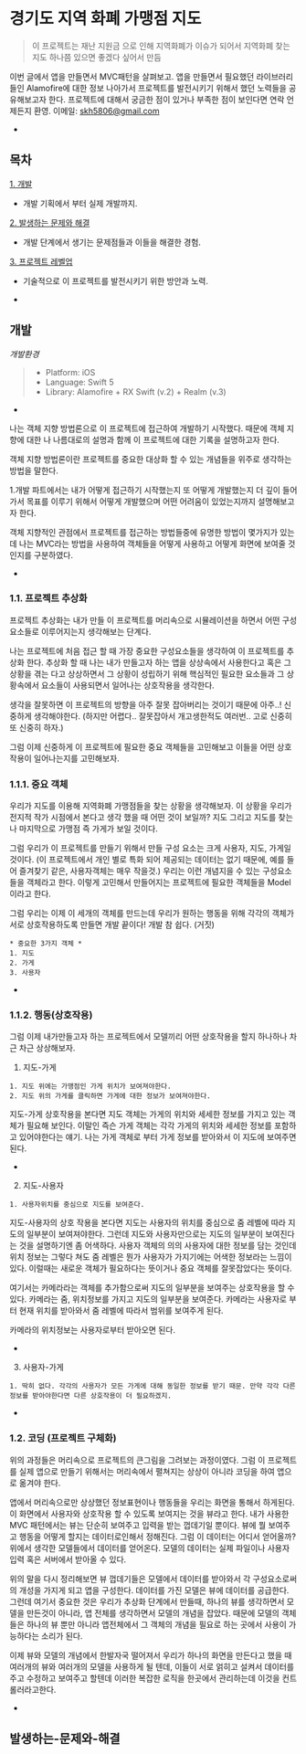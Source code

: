 경기도 지역 화폐 가맹점 지도
===================

>이 프로젝트는 재난 지원금 으로 인해 지역화폐가 이슈가 되어서 지역화폐 찾는 지도 하나쯤 있으면 좋겠다 싶어서 만듬

이번 글에서 앱을 만들면서 MVC패턴을 살펴보고. 앱을 만들면서 필요했던  라이브러리들인 Alamofire에 대한 정보 나아가서 프로젝트를 발전시키기 위해서 했던 노력들을 공유해보고자 한다. 프로젝트에 대해서 궁금한 점이 있거나 부족한 점이 보인다면 연락 언제든지 환영.
이메일: <skh5806@gmail.com>

*

목차
-----
[1. 개발](#개발)

+ 개발 기획에서 부터 실제 개발까지.  

[2. 발생하는 문제와 해결](#발생하는-문제와-해결)

+ 개발 단계에서 생기는 문제점들과 이들을 해결한 경험. 

[3. 프로젝트 레벨업](#프로젝트-레벨업) 
+ 기술적으로 이 프로젝트를 발전시키기 위한 방안과 노력. 

*

개발
-----
_개발환경_
> + Platform: iOS 
> + Language: Swift 5
> + Library: Alamofire  + RX Swift (v.2) + Realm (v.3)   

*

나는 객체 지향 방법론으로 이 프로젝트에 접근하여 개발하기 시작했다. 때문에 객체 지향에 대한 나 나름대로의 설명과 함께 이 프로젝트에 대한 기록을 설명하고자 한다.

객체 지향 방법론이란 프로젝트를 중요한 대상화 할 수 있는 개념들을 위주로 생각하는 방법을 말한다.

1.개발 파트에서는 내가 어떻게 접근하기 시작했는지 또 어떻게 개발했는지 더 깊이 들어가서 목표를 이루기 위해서 어떻게 개발했으며 어떤 어려움이 있었는지까지 설명해보고자 한다.

객체 지향적인 관점에서 프로젝트를 접근하는 방법들중에 유명한 방법이 몇가지가 있는데 나는 MVC라는 방법을 사용하여 객체들을 어떻게 사용하고 어떻게 화면에 보여줄 것인지를 구분하였다.

*

### 1.1. 프로젝트 추상화

프로젝트 추상화는 내가 만들 이 프로젝트를 머리속으로 시뮬레이션을 하면서 어떤 구성요소들로 이루어지는지 생각해보는 단계다.

나는 프로젝트에 처음 접근 할 때 가장 중요한 구성요소들을 생각하여 이 프로젝트를 추상화 한다.
추상화 할 때 나는 내가 만들고자 하는 앱을 상상속에서 사용한다고 혹은 그 상황을 겪는 다고 상상하면서 그 상황이 성립하기 위해 핵심적인 필요한 요소들과 그 상황속에서 요소들이 사용되면서 일어나는 상호작용을 생각한다. 

생각을 잘못하면 이 프로젝트의 방향을 아주 잘못 잡아버리는 것이기 때문에 아주..! 신중하게 생각해야한다. (하지만 어렵다.. 잘못잡아서 개고생한적도 여러번.. 고로 신중히 또 신중히 하자.)

그럼 이제 신중하게 이 프로젝트에 필요한 중요 객체들을 고민해보고 이들을 어떤 상호작용이 일어나는지를 고민해보자. 

### 1.1.1. 중요 객체

우리가 지도를 이용해 지역화폐 가맹점들을 찾는 상황을 생각해보자. 
이 상황을 우리가 전지적 작가 시점에서 본다고 생각 했을 때 어떤 것이 보일까?
지도 그리고 지도를 찾는 나 마지막으로 가맹점 즉 가게가 보일 것이다.

그럼 우리가 이 프로젝트를 만들기 위해서 만들 구성 요소는 크게 사용자, 지도, 가게일 것이다. (이 프로젝트에서 개인 별로 특화 되어 제공되는 데이터는 없기 때문에, 예를 들어 즐겨찾기 같은, 사용자객체는 매우 작을것.) 우리는 이런 개념지을 수 있는 구성요소들을 객체라고 한다. 이렇게 고민해서 만들어지는 프로젝트에 필요한  객체들을 Model이라고 한다.

그럼 우리는 이제 이 세개의 객체를 만드는데 우리가 원하는 행동을 위해 각각의 객체가 서로 상호작용하도록 만들면 개발 끝이다! 
개발 참 쉽다. (거짓)


```
* 중요한 3가지 객체 *
1. 지도
2. 가게
3. 사용자
```

*

### 1.1.2. 행동(상호작용)

그럼 이제 내가만들고자 하는 프로젝트에서 모델끼리 어떤 상호작용을 할지 하나하나 차근 차근 상상해보자. 

1. 지도-가게

```
1. 지도 위에는 가맹점인 가게 위치가 보여져야한다.
2. 지도 위의 가게를 클릭하면 가게에 대한 정보가 보여져야한다. 
```

지도-가게 상호작용을 본다면 지도 객체는 가게의 위치와 세세한 정보를 가지고 있는 객체가 필요해 보인다.
이말인 즉슨 가게 객체는 각각 가게의 위치와 세세한 정보를 포함하고 있어야한다는 얘기. 
나는 가게 객체로 부터 가게 정보를 받아와서 이 지도에 보여주면 된다. 

*

2. 지도-사용자
```
1. 사용자위치를 중심으로 지도를 보여준다.
```
지도-사용자의 상호 작용을 본다면 지도는 사용자의 위치를 중심으로 줌 레벨에 따라 지도의 일부분이 보여져야한다. 그런데 지도와 사용자만으로는 지도의 일부분이 보여진다는 것을 설명하기엔 좀 어색하다. 사용자 객체의 의의 사용자에 대한 정보를 담는 것인데 위치 정보는 그렇다 쳐도 줌 레벨은 뭔가 사용자가 가지기에는 어색한 정보라는 느낌이 있다.  이럴때는 새로운 객체가 필요하다는 뜻이거나 중요 객체를 잘못잡았다는 뜻이다.

여기서는 카메라라는 객체를 추가함으로써 지도의 일부분을 보여주는 상호작용을 할 수 있다. 카메라는 줌, 위치정보를 가지고 지도의 일부분을 보여준다. 카메라는 사용자로 부터 현재 위치를 받아와서 줌 레벨에 따라서 범위를 보여주게 된다.    

카메라의 위치정보는 사용자로부터 받아오면 된다.

*


3. 사용자-가게
```
1. 딱히 없다. 각각의 사용자가 모든 가게에 대해 동일한 정보를 받기 때문. 만약 각각 다른 정보를 받아야한다면 다른 상호작용이 더 필요하겠지.
```

*

### 1.2. 코딩 (프로젝트 구체화)

위의 과정들은 머리속으로 프로젝트의 큰그림을 그려보는 과정이였다. 그럼 이 프로젝트를 실제 앱으로 만들기 위해서는 머리속에서 펼쳐지는 상상이 아니라 코딩을 하여 앱으로 옮겨야 한다. 

앱에서 머리속으로만 상상했던 정보표현이나 행동들을 우리는 화면을 통해서 하게된다. 이 화면에서 사용자와 상호작용 할 수 있도록 보여지는 것을  뷰라고 한다. 내가 사용한 MVC 패턴에서는 뷰는 단순히 보여주고 입력을 받는 껍데기일 뿐이다. 뷰에 뭘 보여주고 행동을 어떻게 할지는 데이터로인해서 정해진다. 그럼 이 데이터는 어디서 얻어올까? 위에서 생각한 모델들에서 데이터를 얻어온다. 모델의 데이터는 실제 파일이나 사용자 입력 혹은 서버에서 받아올 수 있다.

위의 말을 다시 정리해보면 뷰 껍데기들은 모델에서 데이터를 받아와서 각 구성요소로써의 개성을 가지게 되고 앱을 구성한다. 
데이터를 가진 모델은 뷰에 데이터를 공급한다. 그런데 여기서 중요한 것은 우리가 추상화 단계에서 만들때, 하나의 뷰를 생각하면서 모델을 만든것이 아니라, 앱 전체를 생각하면서 모델의 개념을 잡았다. 때문에 모델의 객체들은 하나의 뷰 뿐만 아니라 앱전체에서 그 객체의 개념을 필요로 하는 곳에서 사용이 가능하다는 소리가 된다.

이제 뷰와 모델의 개념에서 한발자국 떨어져서 우리가 하나의 화면을 만든다고 했을 때  여러개의 뷰와 여러개의 모델을 사용하게 될 텐데, 이들이 서로 얽히고 설켜서 데이터를 주고 수정하고 보여주고 할텐데 이러한 복잡한 로직을 한곳에서 관리하는데 이것을 컨트롤러라고한다.

*

발생하는-문제와-해결
----------------------






